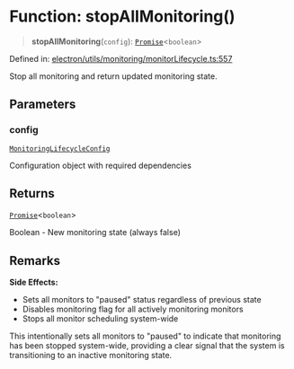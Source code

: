 # Function: stopAllMonitoring()

> **stopAllMonitoring**(`config`): [`Promise`](https://developer.mozilla.org/docs/Web/JavaScript/Reference/Global_Objects/Promise)\<`boolean`\>

Defined in: [electron/utils/monitoring/monitorLifecycle.ts:557](https://github.com/Nick2bad4u/Uptime-Watcher/blob/main/electron/utils/monitoring/monitorLifecycle.ts#L557)

Stop all monitoring and return updated monitoring state.

## Parameters

### config

[`MonitoringLifecycleConfig`](../interfaces/MonitoringLifecycleConfig.md)

Configuration object with required dependencies

## Returns

[`Promise`](https://developer.mozilla.org/docs/Web/JavaScript/Reference/Global_Objects/Promise)\<`boolean`\>

Boolean - New monitoring state (always false)

## Remarks

**Side Effects:**

- Sets all monitors to "paused" status regardless of previous state
- Disables monitoring flag for all actively monitoring monitors
- Stops all monitor scheduling system-wide

This intentionally sets all monitors to "paused" to indicate that monitoring
has been stopped system-wide, providing a clear signal that the system is
transitioning to an inactive monitoring state.
